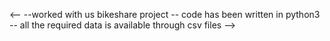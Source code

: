 <--
--worked with us bikeshare project
-- code has been written in python3 
-- all the required data is available through csv files
-->
